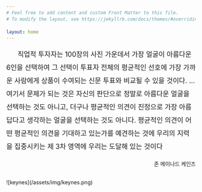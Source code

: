 ```yaml
---
# Feel free to add content and custom Front Matter to this file.
# To modify the layout, see https://jekyllrb.com/docs/themes/#overriding-theme-defaults

layout: home
---
```

<style>
    p.a{
        line-height:35px;
        font-size:18px;
        text-indent:30px;
    }
    p.b{
        text-align:right;
    }

</style>
<p class="a">
직업적 투자자는 100장의 사진 가운데서 가장 얼굴이 아름다운 6인을 선택하여 그 선택이 투표자 전체의 평균적인 선호에 가장 가까운 사람에게 상품이 수여되는 신문 투표와 비교될 수 있을 것이다. ... 여기서 문제가 되는 것은 자신의 판단으로 정말로 아름다운 얼굴을 선택하는 것도 아니고, 더구나 평균적인 의견이 진정으로 가장 아름답다고 생각하는 얼굴을 선택하는 것도 아니다. 평균적인 의견이 어떤 평균적인 의견을 기대하고 있는가를 예견하는 것에 우리의 지력을 집중시키는 제 3차 영역에 우리는 도달해 있는 것이다
</p>
<p class="b">
존 메이나드 케인즈
</p>
<br>
![keynes](/assets/img/keynes.png)